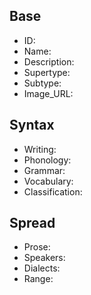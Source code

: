 ## Base
- <span class="text-field" data-tooltip="Text">ID</span>: 
- <span class="text-field" data-tooltip="Text">Name</span>: 
- <span class="text-field" data-tooltip="Text">Description</span>: 
- <span class="text-field" data-tooltip="Text">Supertype</span>: 
- <span class="text-field" data-tooltip="Text">Subtype</span>: 
- <span class="text-field" data-tooltip="Text">Image_URL</span>: 

## Syntax
- <span class="text-field" data-tooltip="Text">Writing</span>: 
- <span class="text-field" data-tooltip="Text">Phonology</span>: 
- <span class="text-field" data-tooltip="Text">Grammar</span>: 
- <span class="text-field" data-tooltip="Text">Vocabulary</span>: 
- <span class="link-field" data-tooltip="Single Construct">Classification</span>: 

## Spread
- <span class="text-field" data-tooltip="Text">Prose</span>: 
- <span class="number-field" data-tooltip="Number">Speakers</span>: 
- <span class="multi-link-field" data-tooltip="Multi Language">Dialects</span>: 
- <span class="multi-link-field" data-tooltip="Multi Location">Range</span>: 

